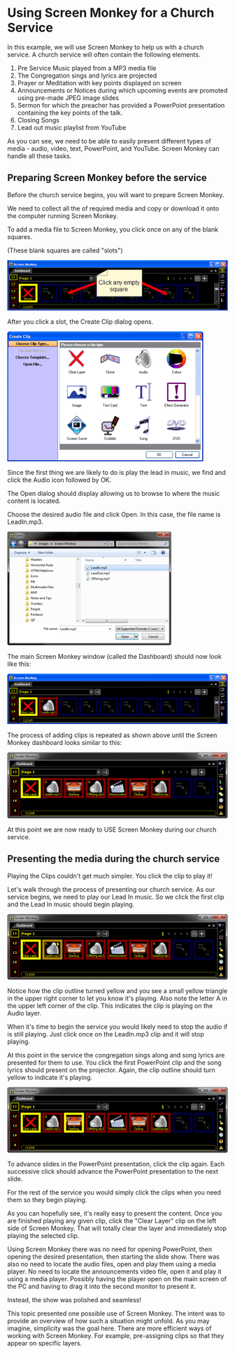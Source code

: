 # Using Screen Monkey for a Church Service

In this example, we will use Screen Monkey to help us with a church service. A church service will often contain the following elements.

1. Pre Service Music played from a MP3 media file
2. The Congregation sings and lyrics are projected
3. Prayer or Meditation with key points displayed on screen
6. Announcements or Notices during which upcoming events are promoted using pre-made JPEG image slides
7. Sermon for which the preacher has provided a PowerPoint presentation containing the key points of the talk.
8. Closing Songs
8. Lead out music playlist from YouTube

As you can see, we need to be able to easily present different types of media - audio, video, text, PowerPoint, and YouTube. Screen Monkey can handle all these tasks.

## Preparing Screen Monkey before the service
Before the church service begins, you will want to prepare Screen Monkey.

We need to collect all the of required media and copy or download it onto the computer running Screen Monkey.

To add a media file to Screen Monkey, you click once on any of the blank squares.

(These blank squares are called "slots")

![](..\images\ClickEmptySquare.png)

After you click a slot, the Create Clip dialog opens.

![](..\images\CreateClip.png)

Since the first thing we are likely to do is play the lead in music, we find and click the Audio icon followed by OK.

The Open dialog should display allowing us to browse to where the music content is located.

Choose the desired audio file and click Open. In this case, the file name is LeadIn.mp3.

![](..\images\OpenAudio.png)

The main Screen Monkey window (called the Dashboard) should now look like this:

![](..\images\FirstClipAdded.png)

The process of adding clips is repeated as shown above until the Screen Monkey dashboard looks similar to this:

![](..\images\AllAdded.png)

At this point we are now ready to USE Screen Monkey during our church service.

## Presenting the media during the church service

Playing the Clips couldn't get much simpler. You click the clip to play it!

Let's walk through the process of presenting our church service. As our service begins, we need to play our Lead In music. So we click the first clip and the Lead In music should begin playing.

![](..\images\FirstClipPlaying.png)

Notice how the clip outline turned yellow and you see a small yellow triangle in the upper right corner to let you know it's playing. Also note the letter A in the upper left corner of the clip. This indicates the clip is playing on the Audio layer.

When it's time to begin the service you would likely need to stop the audio if is still playing. Just click once on the LeadIn.mp3 clip and it will stop playing.

At this point in the service the congregation sings along and song lyrics are presented for them to use. You click the first PowerPoint clip and the song lyrics should present on the projector. Again, the clip outline should turn yellow to indicate it's playing.

![](..\images\PresentPowerPoint.png)

To advance slides in the PowerPoint presentation, click the clip again. Each successive click should advance the PowerPoint presentation to the next slide.

For the rest of the service you would simply click the clips when you need them so they begin playing.

As you can hopefully see, it's really easy to present the content. Once you are finished playing any given clip, click the "Clear Layer" clip on the left side of Screen Monkey. That will totally clear the layer and immediately stop playing the selected clip.

Using Screen Monkey there was no need for opening PowerPoint, then opening the desired presentation, then starting the slide show. There was also no need to locate the audio files, open and play them using a media player. No need to locate the announcements video file, open it and play it using a media player. Possibly having the player open on the main screen of the PC and having to drag it into the second monitor to present it.

Instead, the show was polished and seamless!

This topic presented one possible use of Screen Monkey. The intent was to provide an overview of how such a situation might unfold. As you may imagine, simplicity was the goal here. There are more efficient ways of working with Screen Monkey. For example, pre-assigning clips so that they appear on specific layers.